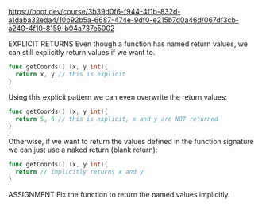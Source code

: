 https://boot.dev/course/3b39d0f6-f944-4f1b-832d-a1daba32eda4/10b92b5a-6687-474e-9df0-e215b7d0a46d/067df3cb-a240-4f10-8159-b04a737e5002

EXPLICIT RETURNS
Even though a function has named return values, we can still explicitly return values if we want to.
```go
func getCoords() (x, y int){
  return x, y // this is explicit
}
```

Using this explicit pattern we can even overwrite the return values:
```go
func getCoords() (x, y int){
  return 5, 6 // this is explicit, x and y are NOT returned
}
```

Otherwise, if we want to return the values defined in the function signature we can just use a naked return (blank return):
```go
func getCoords() (x, y int){
  return // implicitly returns x and y
}
```

ASSIGNMENT
Fix the function to return the named values implicitly.